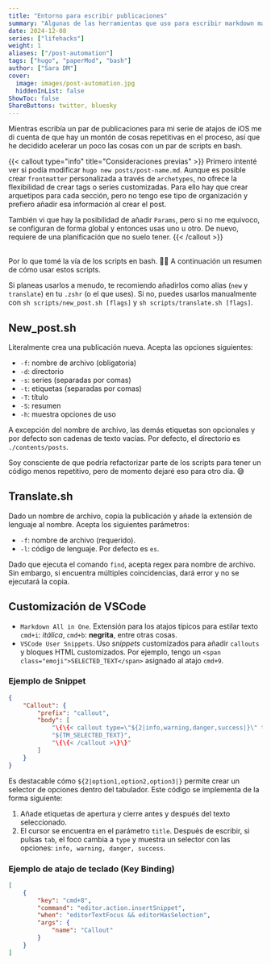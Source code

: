 ```yaml
---
title: "Entorno para escribir publicaciones"
summary: "Algunas de las herramientas que uso para escribir markdown más rápido"
date: 2024-12-08
series: ["lifehacks"]
weight: 1
aliases: ["/post-automation"]
tags: ["hugo", "paperMod", "bash"]
author: ["Sara DM"]
cover:
  image: images/post-automation.jpg
  hiddenInList: false
ShowToc: false
ShareButtons: twitter, bluesky
---
```


Mientras escribía un par de publicaciones para mi serie de atajos de iOS me di cuenta de que hay un montón de cosas repetitivas en el proceso, así que he decidido acelerar un poco las cosas con un par de scripts en bash.

{{< callout type="info" title="Consideraciones previas" >}}
Primero intenté ver si podía modificar `hugo new posts/post-name.md`. Aunque es posible crear `frontmatter` personalizada a través de `archetypes`, no ofrece la flexibilidad de crear tags o series customizadas. Para ello hay que crear arquetipos para cada sección, pero no tengo ese tipo de organización y prefiero añadir esa información al crear el post.

También vi que hay la posibilidad de añadir `Params`, pero si no me equivoco, se configuran de forma global y entonces usas uno u otro. De nuevo, requiere de una planificación que no suelo tener. 
{{< /callout >}}

&nbsp;  
Por lo que tomé la vía de los scripts en bash. <span class="emoji">🤷‍♀️</span> 
A continuación un resumen de cómo usar estos scripts.

Si planeas usarlos a menudo, te recomiendo añadirlos como alias (`new` y `translate`) en tu `.zshr` (o el que uses). Si no, puedes usarlos manualmente con `sh scripts/new_post.sh [flags]` y `sh scripts/translate.sh [flags]`. 

## New_post.sh
Literalmente crea una publicación nueva. Acepta las opciones siguientes:
- `-f`: nombre de archivo (obligatoria)
- `-d`: directorio
- `-s`: series (separadas por comas)
- `-t`: etiquetas (separadas por comas)
- `-T`: título
- `-S`: resumen
- `-h`: muestra opciones de uso 

A excepción del nombre de archivo, las demás etiquetas son opcionales y por defecto son cadenas de texto vacías. Por defecto, el directorio es `./contents/posts`.

Soy consciente de que podría refactorizar parte de los scripts para tener un código menos repetitivo, pero de momento dejaré eso para otro día. <span class="emoji">😅</span> 

## Translate.sh
Dado un nombre de archivo, copia la publicación y añade la extensión de lenguaje al nombre. Acepta los siguientes parámetros:
- `-f`: nombre de archivo (requerido).
- `-l`: código de lenguaje. Por defecto es `es`. 

Dado que ejecuta el comando `find`, acepta regex para nombre de archivo. Sin embargo, si encuentra múltiples coincidencias, dará error y no se ejecutará la copia.

## Customización de VSCode
- `Markdown All in One`. Extensión para los atajos típicos para estilar texto `cmd+i`: *itálica*, `cmd+b`: **negrita**, entre otras cosas.
- `VSCode User Snippets`. Uso *snippets* customizados para añadir `callouts` y bloques HTML customizados. Por ejemplo, tengo un  `<span class="emoji">SELECTED_TEXT</span>` asignado al atajo `cmd+9`.

### Ejemplo de Snippet
```json
{
	"Callout": {
		"prefix": "callout",
		"body": [
			"\{\{< callout type=\"${2|info,warning,danger,success|}\" title=\"${1:}\" >\}\}",
			"${TM_SELECTED_TEXT}",
			"\{\{< /callout >\}\}"
		]
	}
}
```
Es destacable cómo `${2|option1,option2,option3|}` permite crear un selector de opciones dentro del tabulador. Este código se implementa de la forma siguiente:
1. Añade etiquetas de apertura y cierre antes y después del texto seleccionado. 
2. El cursor se encuentra en el parámetro `title`. Después de escribir, si pulsas `tab`, el foco cambia a `type` y muestra un selector con las opciones: `info, warning, danger, success`.

### Ejemplo de atajo de teclado (Key Binding)
```json
[
    {
        "key": "cmd+8",
        "command": "editor.action.insertSnippet",
        "when": "editorTextFocus && editorHasSelection",
        "args": {
            "name": "Callout"
        }
    }
]
```
